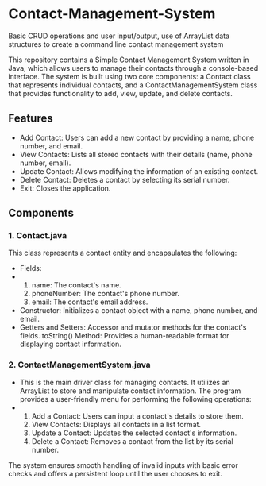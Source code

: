 # Contact-Management-System
Basic CRUD operations and user input/output, use of ArrayList data structures to create a command line contact management system

This repository contains a Simple Contact Management System written in Java, which allows users to manage their contacts through a console-based interface. The system is built using two core components: a Contact class that represents individual contacts, and a ContactManagementSystem class that provides functionality to add, view, update, and delete contacts.

## Features
- Add Contact: Users can add a new contact by providing a name, phone number, and email.
- View Contacts: Lists all stored contacts with their details (name, phone number, email).
- Update Contact: Allows modifying the information of an existing contact.
- Delete Contact: Deletes a contact by selecting its serial number.
- Exit: Closes the application.
  
## Components
### 1. Contact.java
This class represents a contact entity and encapsulates the following:
- Fields:
- 1. name: The contact's name.
  2. phoneNumber: The contact's phone number.
  3. email: The contact's email address.
- Constructor: Initializes a contact object with a name, phone number, and email.
- Getters and Setters: Accessor and mutator methods for the contact's fields.
toString() Method: Provides a human-readable format for displaying contact information.

### 2. ContactManagementSystem.java
- This is the main driver class for managing contacts. It utilizes an ArrayList<Contact> to store and manipulate contact information. The program provides a user-friendly menu for performing the following operations:
- 1. Add a Contact: Users can input a contact's details to store them.
  2. View Contacts: Displays all contacts in a list format.
  3. Update a Contact: Updates the selected contact's information.
  4. Delete a Contact: Removes a contact from the list by its serial number.
  
The system ensures smooth handling of invalid inputs with basic error checks and offers a persistent loop until the user chooses to exit.
